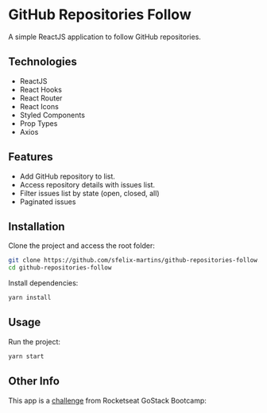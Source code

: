 # GitHub Repositories Follow

A simple ReactJS application to follow GitHub repositories.

## Technologies

- ReactJS
- React Hooks
- React Router
- React Icons
- Styled Components
- Prop Types
- Axios

## Features

- Add GitHub repository to list.
- Access repository details with issues list.
- Filter issues list by state (open, closed, all)
- Paginated issues

## Installation

Clone the project and access the root folder:

```sh
git clone https://github.com/sfelix-martins/github-repositories-follow.git
cd github-repositories-follow
```

Install dependencies:

```sh
yarn install
```

## Usage

Run the project:

```sh
yarn start
```

## Other Info

This app is a [challenge](https://github.com/Rocketseat/bootcamp-gostack-desafio-05#desafio-05-aplica%C3%A7%C3%A3o-com-reactjs) from Rocketseat GoStack Bootcamp:
